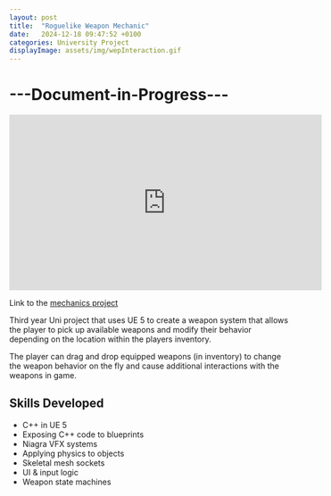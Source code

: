 ```yaml
---
layout: post
title:  "Roguelike Weapon Mechanic"
date:   2024-12-18 09:47:52 +0100
categories: University Project
displayImage: assets/img/wepInteraction.gif
---
```

# ---Document-in-Progress---
<iframe width="560" height="315" src="https://www.youtube.com/embed/Sg8J6A2iyek?si=stfhqjKZCdkweN-x" title="YouTube video player" frameborder="0" allow="accelerometer; autoplay; clipboard-write; encrypted-media; gyroscope; picture-in-picture; web-share" referrerpolicy="strict-origin-when-cross-origin" allowfullscreen></iframe>

Link to the [mechanics project][mechanics]

Third year Uni project that uses UE 5 to create a weapon system that allows the player to pick up available weapons and modify their behavior depending on the location within the players inventory.

The player can drag and drop equipped weapons (in inventory) to change the weapon behavior on the fly and cause additional interactions with the weapons in game.

## Skills Developed
- C++ in UE 5
- Exposing C++ code to blueprints
- Niagra VFX systems
- Applying physics to objects
- Skeletal mesh sockets
- UI & input logic
- Weapon state machines

[mechanics]: https://github.com/AliClark2023/MechanicsAssessment